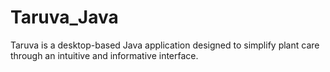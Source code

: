 # Taruva_Java
Taruva is a desktop-based Java application designed to simplify plant care through an intuitive and informative interface.
